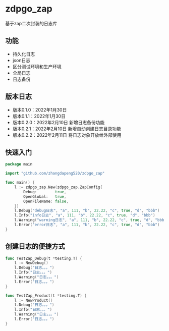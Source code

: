 # zdpgo_zap
基于zap二次封装的日志库

## 功能
- 持久化日志
- json日志
- 区分测试环境和生产环境
- 全局日志
- 日志备份

## 版本日志
- 版本0.1.0：2022年1月30日
- 版本0.1.1：2022年1月30日
- 版本0.2.0：2022年2月10日 新增日志备份功能
- 版本0.2.1：2022年2月10日 新增自动创建日志目录功能
- 版本0.2.2：2022年2月11日 将日志对象开放给外部使用

## 快速入门
```go
package main

import "github.com/zhangdapeng520/zdpgo_zap"

func main() {
	l := zdpgo_zap.New(zdpgo_zap.ZapConfig{
		Debug:        true,
		OpenGlobal:   true,
		OpenFileName: false,
	})
	l.Debug("debug日志", "a", 111, "b", 22.22, "c", true, "d", "bbb")
	l.Info("info日志", "a", 111, "b", 22.22, "c", true, "d", "bbb")
	l.Warning("warning日志", "a", 111, "b", 22.22, "c", true, "d", "bbb")
	l.Error("error日志", "a", 111, "b", 22.22, "c", true, "d", "bbb")
}
```

## 创建日志的便捷方式
```go
func TestZap_Debug(t *testing.T) {
	l := NewDebug()
	l.Debug("日志。。。")
	l.Info("日志。。。")
	l.Warning("日志。。。")
	l.Error("日志。。。")
}

func TestZap_Product(t *testing.T) {
	l := NewProduct()
	l.Debug("日志。。。")
	l.Info("日志。。。")
	l.Warning("日志。。。")
	l.Error("日志。。。")
}
```